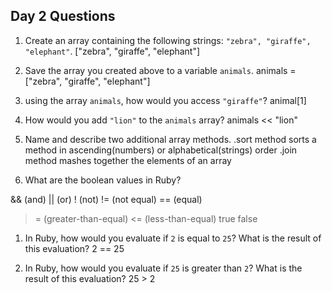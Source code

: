 ## Day 2 Questions

1. Create an array containing the following strings: `"zebra", "giraffe", "elephant"`.
["zebra", "giraffe", "elephant"]

1. Save the array you created above to a variable `animals`.
animals = ["zebra", "giraffe", "elephant"]

1. using the array `animals`, how would you access `"giraffe"`?
animal[1]

1. How would you add `"lion"` to the `animals` array?
animals << "lion"

1. Name and describe two additional array methods.
.sort method sorts a method in ascending(numbers) or alphabetical(strings) order
.join method mashes together the elements of an array

1. What are the boolean values in Ruby?

&& (and)
|| (or)
! (not)
!= (not equal)
== (equal)
>= (greater-than-equal)
<= (less-than-equal)
true
false

1. In Ruby, how would you evaluate if `2` is equal to `25`? What is the result of this evaluation?
2 == 25

1. In Ruby, how would you evaluate if `25` is greater than `2`? What is the result of this evaluation?
25 > 2
